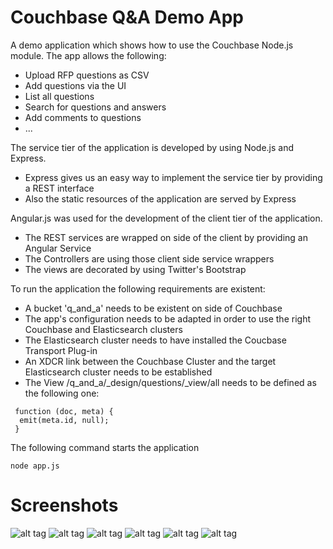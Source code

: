 Couchbase Q&A Demo App
======================

A demo application which shows how to use the Couchbase Node.js module. The app allows the following:

* Upload RFP questions as CSV
* Add questions via the UI
* List all questions
* Search for questions and answers
* Add comments to questions
* ...

The service tier of the application is developed by using Node.js and Express. 

* Express gives us an easy way to implement the service tier by providing a REST interface
* Also the static resources of the application are served by Express

Angular.js was used for the development of the client tier of the application.

* The REST services are wrapped on side of the client by providing an Angular Service
* The Controllers are using those client side service wrappers
* The views are decorated by using Twitter's Bootstrap

To run the application the following requirements are existent:

* A bucket 'q_and_a' needs to be existent on side of Couchbase
* The app's configuration needs to be adapted in order to use the right Couchbase and Elasticsearch clusters
* The Elasticsearch cluster needs to have installed the Coucbase Transport Plug-in
* An XDCR link between the Couchbase Cluster and the target Elasticsearch cluster needs to be established
* The View /q_and_a/_design/questions/_view/all needs to be defined as the following one:
 
```
 function (doc, meta) {
  emit(meta.id, null);
 }
```

The following command starts the application

```
node app.js
```

Screenshots
===========
![alt tag](https://raw.github.com/dmaier-couchbase/cb-demo-qa/master/screenshots/home.png)
![alt tag](https://raw.github.com/dmaier-couchbase/cb-demo-qa/master/screenshots/add.png)
![alt tag](https://raw.github.com/dmaier-couchbase/cb-demo-qa/master/screenshots/list.png)
![alt tag](https://raw.github.com/dmaier-couchbase/cb-demo-qa/master/screenshots/comments.png)
![alt tag](https://raw.github.com/dmaier-couchbase/cb-demo-qa/master/screenshots/search.png)
![alt tag](https://raw.github.com/dmaier-couchbase/cb-demo-qa/master/screenshots/file-import.png)
